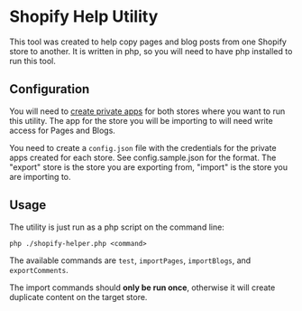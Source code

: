 # Shopify Help Utility

This tool was created to help copy pages and blog posts from one Shopify store to another. It is written in php,
so you will need to have php installed to run this tool.

## Configuration

You will need to [create private apps](https://help.shopify.com/manual/apps/private-apps) for both stores 
where you want to run this utility. The app for the store you will be importing to will need write access for Pages and Blogs.

You need to create a `config.json` file with the credentials for the private apps created for each store. 
See config.sample.json for the format. The "export" store is the store you are exporting from, "import" is
the store you are importing to.

## Usage

The utility is just run as a php script on the command line:

```
php ./shopify-helper.php <command>
```

The available commands are `test`, `importPages`, `importBlogs`, and `exportComments`.

The import commands should **only be run once**, otherwise it will create duplicate content on the target store.

